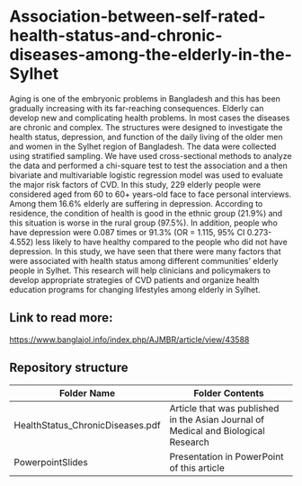 # Association-between-self-rated-health-status-and-chronic-diseases-among-the-elderly-in-the-Sylhet

Aging is one of the embryonic problems in Bangladesh and this has been gradually increasing with its far-reaching consequences. Elderly can develop new and complicating health problems. In most cases the diseases are chronic and complex. The structures were designed to investigate the health status, depression, and function of the daily living of the older men and women in the Sylhet region of Bangladesh. The data were collected using stratified sampling. We have used cross-sectional methods to analyze the data and performed a chi-square test to test the association and a then bivariate and multivariable logistic regression model was used to evaluate the major risk factors of CVD. In this study, 229 elderly people were considered aged from 60 to 60+ years-old face to face personal interviews. Among them 16.6% elderly are suffering in depression. According to residence, the condition of health is good in the ethnic group (21.9%) and this situation is worse in the rural group (97.5%). In addition, people who have depression were 0.087 times or 91.3% (OR = 1.115, 95% CI 0.273-4.552) less likely to have healthy compared to the people who did not have depression. In this study, we have seen that there were many factors that were associated with health status among different communities’ elderly people in Sylhet. This research will help clinicians and policymakers to develop appropriate strategies of CVD patients and organize health education programs for changing lifestyles among elderly in Sylhet.

## Link to read more: 
https://www.banglajol.info/index.php/AJMBR/article/view/43588

## Repository structure

| Folder Name | Folder Contents   |
| ------------- | ------------- |
| HealthStatus_ChronicDiseases.pdf | Article that was published in the Asian Journal of Medical and Biological Research   |
| PowerpointSlides | Presentation in PowerPoint of this article  |
